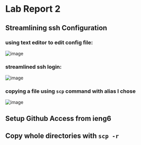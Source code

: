# Lab Report 2

## Streamlining ssh Configuration

### using text editor to edit config file:
![image](https://user-images.githubusercontent.com/103202818/166837800-1ed6f561-af84-48e1-9bc8-ebb8dcb74e7d.png)

### streamlined ssh login:
![image](https://user-images.githubusercontent.com/103202818/166835623-d7af7003-44e3-487e-a605-0d23a8d4e4a3.png)

### copying a file using `scp` command with alias I chose
![image](https://user-images.githubusercontent.com/103202818/166846045-8d09913d-6736-47e6-8cf7-185853e2b3a1.png)


## Setup Github Access from ieng6

## Copy whole directories with `scp -r`
